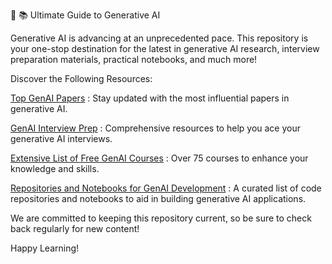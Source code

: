 🌟 📚 Ultimate Guide to Generative AI

Generative AI is advancing at an unprecedented pace. This repository is your one-stop destination for the latest in generative AI research, interview preparation materials, practical notebooks, and much more!

Discover the Following Resources:

<a href="https://github.com/Generative-AI-Hub/Generative-AI-Hub/blob/main/Top%20GenAI%20Papers.md">Top GenAI Papers</a> : Stay updated with the most influential papers in generative AI.

<a href="https://github.com/Generative-AI-Hub/Generative-AI-Hub/tree/main/GenAI%20Interview%20Prep">GenAI Interview Prep</a> : Comprehensive resources to help you ace your generative AI interviews.

<a href="https://github.com/Generative-AI-Hub/Generative-AI-Hub/blob/main/Extensive%20List%20of%20Free%20GenAI%20Courses.md">Extensive List of Free GenAI Courses</a> : Over 75 courses to enhance your knowledge and skills.

<a href="https://github.com/Generative-AI-Hub/Generative-AI-Hub/blob/main/Repositories%20and%20Notebooks%20for%20GenAI%20Development.md">Repositories and Notebooks for GenAI Development</a> : A curated list of code repositories and notebooks to aid in building generative AI applications.

We are committed to keeping this repository current, so be sure to check back regularly for new content!

Happy Learning!

